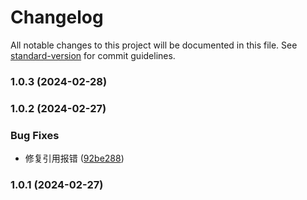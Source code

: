 # Changelog

All notable changes to this project will be documented in this file. See [standard-version](https://github.com/conventional-changelog/standard-version) for commit guidelines.

### 1.0.3 (2024-02-28)

### 1.0.2 (2024-02-27)


### Bug Fixes

* 修复引用报错 ([92be288](https://github.com/tenadolanter/cnchar/commit/92be2887205b6c6f6bdba1b5a164dab1ab3eaf4c))

### 1.0.1 (2024-02-27)
